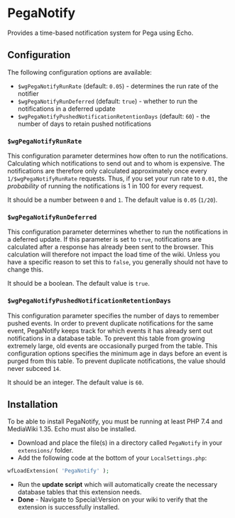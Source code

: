 # PegaNotify

Provides a time-based notification system for Pega using Echo.

## Configuration

The following configuration options are available:

* `$wgPegaNotifyRunRate` (default: `0.05`) - determines the run rate of the notifier
* `$wgPegaNotifyRunDeferred` (default: `true`) - whether to run the
  notifications in a deferred update
* `$wgPegaNotifyPushedNotificationRetentionDays` (default: `60`) - the number
  of days to retain pushed notifications

### `$wgPegaNotifyRunRate`

This configuration parameter determines how often to run the notifications.
Calculating which notifications to send out and to whom is expensive. The
notifications are therefore only calculated approximately once every
`1/$wgPegaNotifyRunRate` requests. Thus, if you set your run rate to `0.01`,
the *probability* of running the notifications is 1 in 100 for every request.

It should be a number between `0` and `1`. The default value is `0.05` (`1/20`).

### `$wgPegaNotifyRunDeferred`

This configuration parameter determines whether to run the notifications in a
deferred update. If this parameter is set to `true`, notifications are
calculated after a response has already been sent to the browser. This
calculation will therefore not impact the load time of the wiki. Unless you
have a specific reason to set this to `false`, you generally should not have to
change this.

It should be a boolean. The default value is `true`.

### `$wgPegaNotifyPushedNotificationRetentionDays`

This configuration parameter specifies the number of days to remember pushed
events. In order to prevent duplicate notifications for the same event,
PegaNotify keeps track for which events it has already sent out notifications
in a database table. To prevent this table from growing extremely large, old
events are occasionally purged from the table. This configuration options
specifies the minimum age in days before an event is purged from this table. To
prevent duplicate notifications, the value should never subceed `14`.

It should be an integer. The default value is `60`.

## Installation

To be able to install PegaNotify, you must be running at least PHP 7.4 and
MediaWiki 1.35. Echo must also be installed.

* Download and place the file(s) in a directory called `PegaNotify` in your
  `extensions/` folder.
* Add the following code at the bottom of your `LocalSettings.php`:

```php
wfLoadExtension( 'PegaNotify' );
```

* Run the **update script** which will automatically create the necessary
  database tables that this extension needs.  
* **Done** - Navigate to Special:Version on your wiki to verify that the
  extension is successfully installed.
